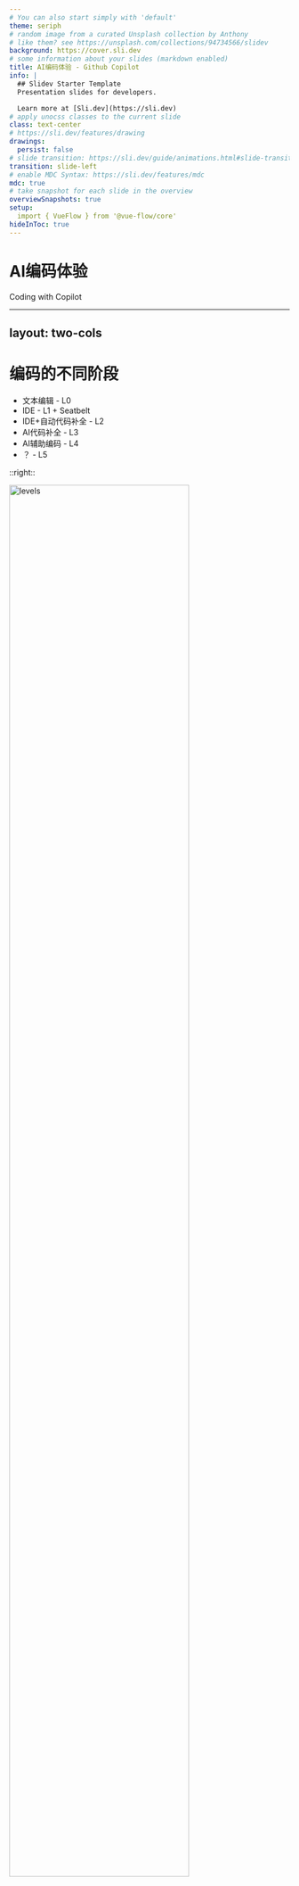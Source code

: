 ```yaml
---
# You can also start simply with 'default'
theme: seriph
# random image from a curated Unsplash collection by Anthony
# like them? see https://unsplash.com/collections/94734566/slidev
background: https://cover.sli.dev
# some information about your slides (markdown enabled)
title: AI编码体验 - Github Copilot
info: |
  ## Slidev Starter Template
  Presentation slides for developers.

  Learn more at [Sli.dev](https://sli.dev)
# apply unocss classes to the current slide
class: text-center
# https://sli.dev/features/drawing
drawings:
  persist: false
# slide transition: https://sli.dev/guide/animations.html#slide-transitions
transition: slide-left
# enable MDC Syntax: https://sli.dev/features/mdc
mdc: true
# take snapshot for each slide in the overview
overviewSnapshots: true
setup:
  import { VueFlow } from '@vue-flow/core'
hideInToc: true
---
```


# AI编码体验

Coding with Copilot

---
layout: two-cols
---

# 编码的不同阶段
- 文本编辑 - L0
- IDE - L1 + Seatbelt
- IDE+自动代码补全 - L2
- AI代码补全 - L3
- AI辅助编码 - L4
- ？ - L5

::right::

<img src="./assets/ai_coding/auto_piloting.png" alt="levels" style="width: 80%;">

---
layout: two-cols
---

# GitHub Copilot

- **多模型支持**: GPT 4o, o1-mini, o1-preview, Claude3.5 Sonnet。
- **开源代码知识库**：2023年6月之前的top开源项目。
- **三种使用方式**：**VS Code插件**，github代码页面助手，github cli。

::right::

<SlidevVideo autoplay autoreset='slide'>
  <!-- Anything that can go in an HTML video element. -->
  <source src="https://github.githubassets.com/assets/hero-lg-6a98e47708e8.mp4" type="video/mp4" />
</SlidevVideo>

---

# GitHub Copilot主要功能
- **对话**: Copilot Chat，直接提问或者下发命令。
  - `/` 快捷命令
  - `@` 调用助手，
    - vscode：调用IDE功能
    - workspace：调用当前工作空间操作
    - terminal：命令行终端操作
    - github：github操作
  - `#` 插入上下文
- **自动补全代码**: 根据上下文自动补全代码
- **自动编辑和创建文件**: Copilot Edit，根据需求直接创建新代码或者修改现有代码。


https://code.visualstudio.com/docs/copilot/copilot-vscode-features

---
layout: two-cols
---

# 场景一：创建工程

::right::

<img src="./assets/ai_coding/workspace_new.png" alt="workspace_new" style="width: 50%;">

---

# 场景二：自动补全

<img src="./assets/ai_coding/autocomplete.png" alt="autocomplete" style="width: 100%;">

---

# 场景三：inline问答

<img src="./assets/ai_coding/inline_chat2.png" alt="inline_chat2" style="width: 80%;">

---

# 场景四：inline代码修复

<img src="./assets/ai_coding/inline_fix.png" alt="inline_fix" style="width: 80%;">

---

# 场景五：代码编辑

<img src="./assets/ai_coding/edits_1.png" alt="edits_1" style="width: 100%;">

---

# 场景六：单元测试生成

<img src="./assets/ai_coding/edits_unittest.png" alt="edits_unittest" style="width: 100%;">

---

# 场景七：文档生成

<img src="./assets/ai_coding/edits_doc.png" alt="edits_doc" style="width: 90%;">

---

# 场景八：终端操作

<img src="./assets/ai_coding/terminal_ops.png" alt="terminal_ops" style="width: 50%;">

---

# 其它

- 自定义提示词
  ```json
    "github.copilot.chat.codeGeneration.instructions": [
      {
        "text": "Always add a comment: 'Generated by Copilot'."
      },
      {
        "text": "In TypeScript always use underscore for private field names."
      },
      {
        "file": "code-style.md" // import instructions from file `code-style.md`
      }
    ],
    "github.copilot.chat.testGeneration.instructions": [...]
  ```
- 代码Review
- 代码调试：`/startDebugging`
- 创建Jupyter Notebook：`/createJupyterNotebook`



> https://code.visualstudio.com/docs/copilot/copilot-customization